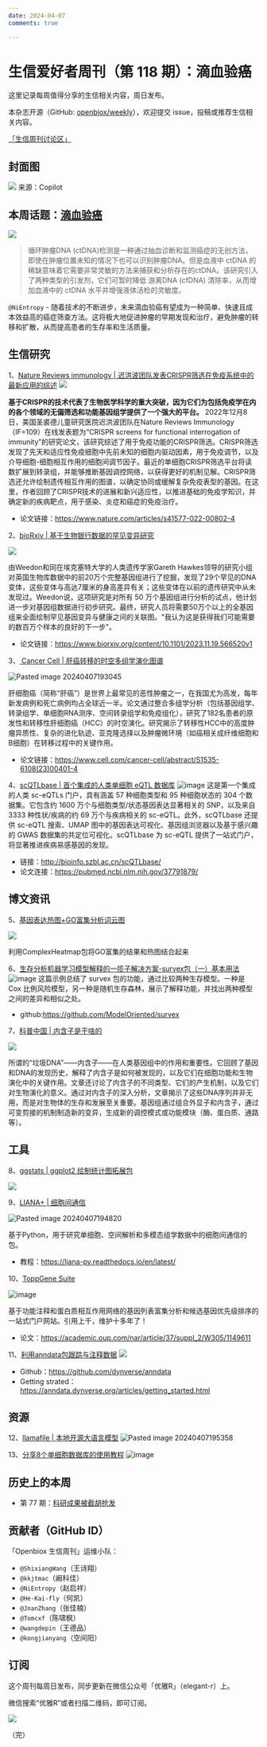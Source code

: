 ```yaml
---
date: 2024-04-07
comments: true

---
```


# 生信爱好者周刊（第 118 期）：滴血验癌

这里记录每周值得分享的生信相关内容，周日发布。

本杂志开源（GitHub: [openbiox/weekly](https://github.com/openbiox/weekly)），欢迎提交 issue，投稿或推荐生信相关内容。

[「生信周刊讨论区」](https://github.com/openbiox/weekly/discussions)

## 封面图

![](https://files.mdnice.com/user/34023/8825a8b9-2108-4277-a734-5e0f9df699d5.jpg)
来源：Copilot



## 本周话题：[滴血验癌 ](https://mp.weixin.qq.com/s/ugZJHKJS2AhR4eqBp_X7Ww)


![](https://files.mdnice.com/user/34023/5eb8aa5f-b890-4d86-9e8e-621525b3a4f1.png)

>循环肿瘤DNA (ctDNA)检测是一种通过抽血诊断和监测癌症的无创方法，即使在肿瘤位置未知的情况下也可以识别肿瘤DNA。但是血液中 ctDNA 的稀缺意味着它需要非常灵敏的方法来捕获和分析存在的ctDNA。该研究引入了两种类型的引发剂，它们可暂时降低 游离DNA (cfDNA) 清除率，从而增加血液中的 ctDNA 水平并增强液体活检的灵敏度。

`@NiEntropy` - 随着技术的不断进步，未来滴血验癌有望成为一种简单、快速且成本效益高的癌症筛查方法。这将极大地促进肿瘤的早期发现和治疗，避免肿瘤的转移和扩散，从而提高患者的生存率和生活质量。

## 生信研究

1、[Nature Reviews immunology | 迟洪波团队发表CRISPR筛选在免疫系统中的最新应用的综述](https://mp.weixin.qq.com/s/0Es85v-ZKDBkgUfNM5-ADA)
![](https://files.mdnice.com/user/5208/c6d15111-d891-4c4c-88ad-de33a8f72064.png)

**基于CRISPR的技术代表了生物医学科学的重大突破，因为它们为包括免疫学在内的各个领域的无偏筛选和功能基因组学提供了一个强大的平台。** 2022年12月8日，美国圣裘德儿童研究医院迟洪波团队在Nature Reviews Immunology（IF=109）在线发表题为“CRISPR screens for functional interrogation of immunity”的研究论文，该研究综述了用于免疫功能的CRISPR筛选。CRISPR筛选发现了先天和适应性免疫细胞中先前未知的细胞内驱动因素，用于免疫调节，以及介导细胞-细胞相互作用的细胞间调节因子。最近的单细胞CRISPR筛选平台将读数扩展到转录组，并能够推断基因调控网络，以获得更好的机制见解。CRISPR筛选还允许绘制遗传相互作用的图谱，以确定协同或缓解复杂免疫表型的基因。在这里，作者回顾了CRISPR技术的进展和新兴适应性，以推进基础的免疫学知识，并确定新的疾病靶点，用于感染、炎症和癌症的免疫治疗。
- 论文链接：https://www.nature.com/articles/s41577-022-00802-4


2、[bioRxiv | 基于生物银行数据的罕见变异研究](https://mp.weixin.qq.com/s/_WKrasJH10PieUQXXtEYnQ)



![](https://files.mdnice.com/user/34023/f91ddcc6-4487-4e19-b7bd-d6ba56c33b31.png)

由Weedon和同在埃克塞特大学的人类遗传学家Gareth Hawkes领导的研究小组对英国生物库数据中的前20万个完整基因组进行了挖掘，发现了29个罕见的DNA变体，这些变体与高达7厘米的身高差异有关；这些变体在以前的遗传研究中从未发现过。Weedon说，这项研究是对所有 50 万个基因组进行分析的试点，他计划进一步对基因组数据进行初步研究。最终，研究人员将需要50万个以上的全基因组来全面绘制罕见基因变异与健康之间的关联图。"我认为这是获得我们可能需要的数百万个样本的良好的下一步"。
- 论文链接：https://www.biorxiv.org/content/10.1101/2023.11.19.566520v1


3、[ Cancer Cell | 肝癌转移的时空多组学演化图谱](https://mp.weixin.qq.com/s/rmWgPFonC2Eka_9SoSu4wA)


![Pasted image 20240407193045](https://github.com/openbiox/weekly/assets/97931116/50efeec0-6697-4e29-a66b-1e2aaf1fbdde)


肝细胞癌（简称“肝癌”）是世界上最常见的恶性肿瘤之一，在我国尤为高发，每年新发病例和死亡病例均占全球近一半。论文通过整合多组学分析（包括基因组学、转录组学、单细胞RNA测序、空间转录组学和免疫组化），研究了182名患者的原发性和转移性肝细胞癌（HCC）的时空演化。研究揭示了转移性HCC中的高度肿瘤异质性、复杂的进化轨迹、亚克隆选择以及肿瘤微环境（如癌相关成纤维细胞和B细胞）在转移过程中的关键作用。

- 论文链接：https://www.cell.com/cancer-cell/abstract/S1535-6108(23)00401-4

4、[scQTLbase | 首个集成的人类单细胞 eQTL 数据库](https://mp.weixin.qq.com/s/xoHOdGX6HDffm6pYt8Xu6A)
![image](https://github.com/openbiox/weekly/assets/108639312/3807fa9e-c723-4464-893a-0d0a9d9a78ad)
这是第一个集成的人类 sc-eQTLs 门户，具有涵盖 57 种细胞类型和 95 种细胞状态的 304 个数据集。它包含约 1600 万个与细胞类型/状态基因表达显著相关的 SNP，以及来自 3333 种性状/疾病的约 69 万个与疾病相关的 sc-eQTL。此外，scQTLbase 还提供 sc-eQTL 搜索、UMAP 图中的基因表达可视化、基因组浏览器以及基于感兴趣的 GWAS 数据集的共定位可视化。scQTLbase 为 sc-eQTL 提供了一站式门户，将显著推进疾病易感基因的发现。

- 链接：http://bioinfo.szbl.ac.cn/scQTLbase/
- 论文连接：https://pubmed.ncbi.nlm.nih.gov/37791879/



## 博文资讯

5、[基因表达热图+GO富集分析词云图](https://mp.weixin.qq.com/s/87E8DzQ93wKFXyCTuEFR9w)

![](https://files.mdnice.com/user/5208/45559971-8fb0-4a87-8721-5b09579246b8.png)

 利用ComplexHeatmap包将GO富集的结果和热图结合起来


6、[生存分析机器学习模型解释的一揽子解决方案-survex包（一）基本用法](https://mp.weixin.qq.com/s/HqqcBEn0w5TvTXaoZ6IBew)
![image](https://github.com/openbiox/weekly/assets/108639312/c8aa2eb7-0de4-406f-a2c5-dd2f7f01c8d6)
这篇示例总结了 survex 包的功能，通过比较两种生存模型。一种是 Cox 比例风险模型，另一种是随机生存森林，展示了解释功能，并找出两种模型之间的差异和相似之处。
- github:https://github.com/ModelOriented/survex

7、[科普中国 | 内含子是干啥的](https://mp.weixin.qq.com/s/Jdzwc2rr0uC6Rmu9-blUBg)

![](https://files.mdnice.com/user/34023/1443b894-7e0f-4b9d-acf2-ee33a4b588a3.png)


所谓的“垃圾DNA”——内含子——在人类基因组中的作用和重要性。它回顾了基因和DNA的发现历史，解释了内含子是如何被发现的，以及它们在细胞功能和生物演化中的关键作用。文章还讨论了内含子的不同类型、它们的产生机制，以及它们对生物演化的意义。通过对内含子的深入分析，文章揭示了这些DNA序列并非无用，而是对生物体的生存和发展至关重要。基因组通过组合外显子和内含子，通过可变剪接的机制制造新的变异，生成新的调控模式或功能模块（酶、蛋白质、通路等）。

## 工具


8、[ggstats | ggplot2 绘制统计图拓展包](https://github.com/larmarange/ggstats/)

![](https://github.com/openbiox/weekly/assets/25057508/0f68b898-7eb3-4741-afd9-303092275de4)


9、[LIANA+ | 细胞间通信](https://github.com/saezlab/liana-py?tab=readme-ov-file)

![Pasted image 20240407194820](https://github.com/openbiox/weekly/assets/97931116/2f27756d-1e9a-4b63-af96-0447b5b83038)

基于Python，用于研究单细胞、空间解析和多模态组学数据中的细胞间通信的包。


- 教程：https://liana-py.readthedocs.io/en/latest/


10、[ToppGene Suite](https://toppgene.cchmc.org/)

![image](https://github.com/openbiox/weekly/assets/25057508/8b823893-ebe3-4815-8813-a24703407168)

基于功能注释和蛋白质相互作用网络的基因列表富集分析和候选基因优先级排序的一站式门户网站。引用上千，维护十多年了！

- 论文：https://academic.oup.com/nar/article/37/suppl_2/W305/1149611

11、[利用anndata包跟踪与注释数据](https://github.com/dynverse/anndata)
![](https://files.mdnice.com/user/5208/5d6dd2ea-6ae3-4a9a-8b24-530e802445c7.png)

- Github：https://github.com/dynverse/anndata
- Getting strated：https://anndata.dynverse.org/articles/getting_started.html



## 资源

12、[llamafile |  本地开源大语言模型](https://github.com/Mozilla-Ocho/llamafile)
![Pasted image 20240407195358](https://github.com/openbiox/weekly/assets/97931116/c4179a8c-21f3-406a-a6cd-246a7c069250)





13、[分享8个单细胞数据库的使用教程](https://mp.weixin.qq.com/s/g5ApsFjkZ41oqhZSe3p5ng)
![image](https://github.com/openbiox/weekly/assets/108639312/527a35b5-a2d5-4dd6-b119-b86619fad588)


## 历史上的本周
- 第 77 期：[科研成果被截胡抢发](https://mp.weixin.qq.com/s/hxcmKVLdcJkwi4CfQXBc3Q)

## 贡献者（GitHub ID）

「Openbiox 生信周刊」运维小队：

- `@ShixiangWang`（王诗翔）
- `@kkjtmac`（阚科佳）
- `@NiEntropy`（赵启祥）
- `@He-Kai-fly`（何凯）
- `@JnanZhang`（张佳楠）
- `@Tomcxf`（陈啸枫）
- `@wangdepin`（王德品）
- `@kongjianyang`（空间阳）

## 订阅

这个周刊每周日发布，同步更新在微信公众号「优雅R」（elegant-r）上。

微信搜索“优雅R”或者扫描二维码，即可订阅。

![](https://cdn.nlark.com/yuque/0/2022/png/471931/1648306398708-897e7ad4-6008-40f8-9200-ddee834b09a7.png)

（完）
